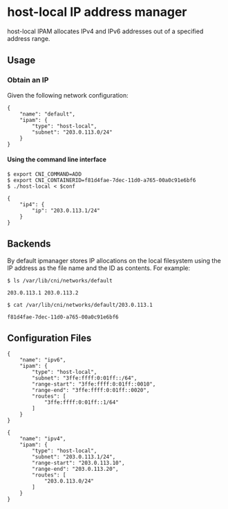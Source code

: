 # host-local IP address manager

host-local IPAM allocates IPv4 and IPv6 addresses out of a specified address range.

## Usage

### Obtain an IP

Given the following network configuration:

```
{
    "name": "default",
    "ipam": {
        "type": "host-local",
        "subnet": "203.0.113.0/24"
    }
}
```

#### Using the command line interface

```
$ export CNI_COMMAND=ADD
$ export CNI_CONTAINERID=f81d4fae-7dec-11d0-a765-00a0c91e6bf6
$ ./host-local < $conf
```

```
{
    "ip4": {
        "ip": "203.0.113.1/24"
    }
}
```

## Backends

By default ipmanager stores IP allocations on the local filesystem using the IP address as the file name and the ID as contents. For example:

```
$ ls /var/lib/cni/networks/default
```
```
203.0.113.1	203.0.113.2
```

```
$ cat /var/lib/cni/networks/default/203.0.113.1
```
```
f81d4fae-7dec-11d0-a765-00a0c91e6bf6
```

## Configuration Files


```
{
	"name": "ipv6",
    "ipam": {
		"type": "host-local",
		"subnet": "3ffe:ffff:0:01ff::/64",
		"range-start": "3ffe:ffff:0:01ff::0010",
		"range-end": "3ffe:ffff:0:01ff::0020",
		"routes": [
			"3ffe:ffff:0:01ff::1/64"
		]
	}
}
```

```
{
    "name": "ipv4",
	"ipam": {
		"type": "host-local",
		"subnet": "203.0.113.1/24",
		"range-start": "203.0.113.10",
		"range-end": "203.0.113.20",
		"routes": [
			"203.0.113.0/24"
		]
	}
}
```
